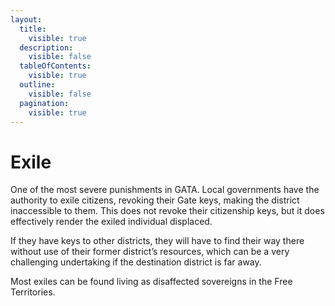 ```yaml
---
layout:
  title:
    visible: true
  description:
    visible: false
  tableOfContents:
    visible: true
  outline:
    visible: false
  pagination:
    visible: true
---
```


# Exile

One of the most severe punishments in GATA. Local governments have the authority to exile citizens, revoking their Gate keys, making the district inaccessible to them. This does not revoke their citizenship keys, but it does effectively render the exiled individual displaced.

If they have keys to other districts, they will have to find their way there without use of their former district’s resources, which can be a very challenging undertaking if the destination district is far away.

Most exiles can be found living as disaffected sovereigns in the Free Territories.
